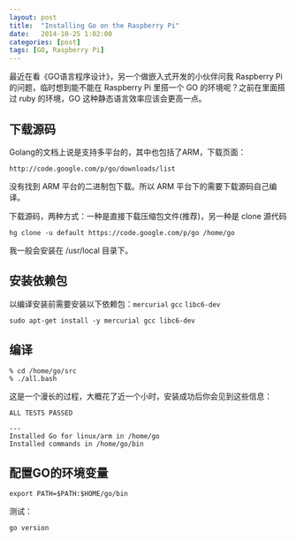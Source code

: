```yaml
---
layout: post
title:  "Installing Go on the Raspberry Pi"
date:   2014-10-25 1:02:00
categories: [post]
tags: [GO, Raspberry Pi]
---
```



最近在看《GO语言程序设计》，另一个做嵌入式开发的小伙伴问我 Raspberry Pi 的问题，临时想到能不能在 Raspberry Pi 里搭一个 GO 的环境呢？之前在里面搭过 ruby 的环境，GO 这种静态语言效率应该会更高一点。

## 下载源码
Golang的文档上说是支持多平台的，其中也包括了ARM，下载页面：

```
http://code.google.com/p/go/downloads/list
```

没有找到 ARM 平台的二进制包下载。所以 ARM 平台下的需要下载源码自己编译。

下载源码，两种方式：一种是直接下载压缩包文件(推荐)，另一种是 clone 源代码

```
hg clone -u default https://code.google.com/p/go /home/go
```
我一般会安装在 /usr/local 目录下。


## 安装依赖包
以编译安装前需要安装以下依赖包：`mercurial` `gcc` `libc6-dev`

```
sudo apt-get install -y mercurial gcc libc6-dev
```

## 编译
```
% cd /home/go/src
% ./all.bash
```
这是一个漫长的过程，大概花了近一个小时，安装成功后你会见到这些信息：

```
ALL TESTS PASSED

---
Installed Go for linux/arm in /home/go
Installed commands in /home/go/bin
```

## 配置GO的环境变量
```
export PATH=$PATH:$HOME/go/bin
```
测试：

```
go version
```


